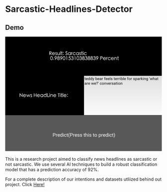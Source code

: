 # Sarcastic-Headlines-Detector

## **Demo**

![Project Demo](demo.png)

This is a research project aimed to classify news headlines as sarcastic or not sarcastic. 
We use several AI techniques to build a robust classification model that has a prediction
accuracy of 92%.

For a complete description of our intentions and datasets utliized behind
out project. Click 
[Here!](https://docs.google.com/document/d/1-SCJgot_jPTj3Lky_OkBbTiQKQfXA-VD9fr4goiC6Qo/edit)